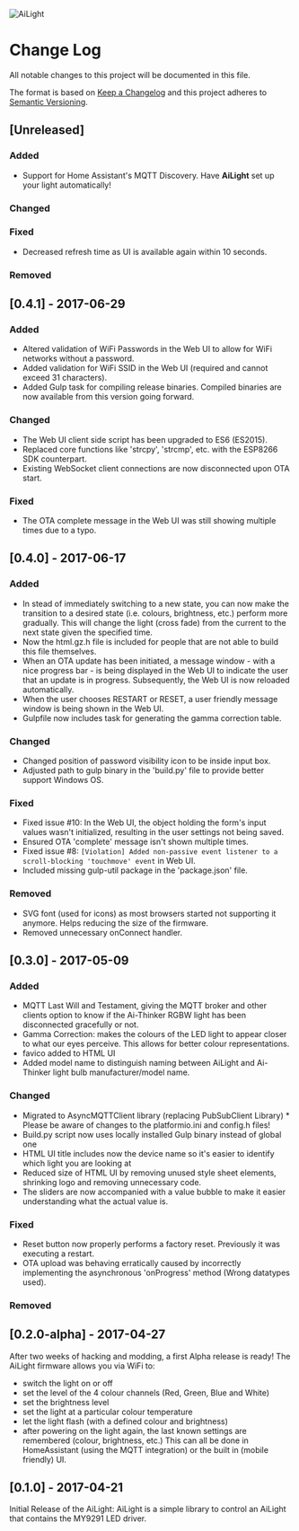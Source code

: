 ![AiLight](https://raw.githubusercontent.com/wiki/stelgenhof/AiLight/images/ailight_logo.png)

# Change Log
All notable changes to this project will be documented in this file.

The format is based on [Keep a Changelog](http://keepachangelog.com/) and this project adheres to [Semantic Versioning](http://semver.org).

## [Unreleased]

### Added
- Support for Home Assistant's MQTT Discovery. Have **AiLight** set up your light automatically!

### Changed

### Fixed
- Decreased refresh time as UI is available again within 10 seconds.

### Removed

## [0.4.1] - 2017-06-29

### Added
-	Altered validation of WiFi Passwords in the Web UI to allow for WiFi networks without a password.
- Added validation for WiFi SSID in the Web UI (required and cannot exceed 31 characters).
- Added Gulp task for compiling release binaries. Compiled binaries are now available from this version going forward.

### Changed
- The Web UI client side script has been upgraded to ES6 (ES2015).
-	Replaced core functions like 'strcpy', 'strcmp', etc. with the ESP8266 SDK counterpart.
- Existing WebSocket client connections are now disconnected upon OTA start.

### Fixed
- The OTA complete message in the Web UI was still showing multiple times due to a typo.

## [0.4.0] - 2017-06-17

### Added
- In stead of immediately switching to a new state, you can now make the transition to a desired state (i.e. colours, brightness, etc.) perform more gradually. This will change the light (cross fade) from the current to the next state given the specified time.
- Now the html.gz.h file is included for people that are not able to build this file themselves.
- When an OTA update has been initiated, a message window - with a nice progress bar - is being displayed in the Web UI to indicate the user that an update is in progress. Subsequently, the Web UI is now reloaded automatically.
- When the user chooses RESTART or RESET, a user friendly message window is being shown in the Web UI.
- Gulpfile now includes task for generating the gamma correction table.

### Changed
- Changed position of password visibility icon to be inside input box.
- Adjusted path to gulp binary in the 'build.py' file to provide better support Windows OS.

### Fixed
- Fixed issue #10: In the Web UI, the object holding the form's input values wasn't initialized, resulting in the user settings not being saved.
- Ensured OTA 'complete' message isn't shown multiple times.
- Fixed issue #8: `[Violation] Added non-passive event listener to a scroll-blocking 'touchmove' event` in Web UI.
- Included missing gulp-util package in the 'package.json' file.

### Removed
- SVG font (used for icons) as most browsers started not supporting it anymore. Helps reducing the size of the firmware.
- Removed unnecessary onConnect handler.


## [0.3.0] - 2017-05-09

### Added
- MQTT Last Will and Testament, giving the MQTT broker and other clients option to know if the Ai-Thinker RGBW light has been disconnected gracefully or not.
- Gamma Correction: makes the colours of the LED light to appear closer to what our eyes perceive. This allows for better colour representations.
- favico added to HTML UI
- Added model name to distinguish naming between AiLight and Ai-Thinker light bulb manufacturer/model name.

### Changed
- Migrated to AsyncMQTTClient library (replacing PubSubClient Library) * Please be aware of changes to the platformio.ini and config.h files!
- Build.py script now uses locally installed Gulp binary instead of global one
- HTML UI title includes now the device name so it's easier to identify which light you are looking at
- Reduced size of HTML UI by removing unused style sheet elements, shrinking logo and removing unnecessary code.
- The sliders are now accompanied with a value bubble to make it easier understanding what the actual value is.

### Fixed
- Reset button now properly performs a factory reset. Previously it was executing a restart.
- OTA upload was behaving erratically caused by incorrectly implementing the asynchronous 'onProgress' method (Wrong datatypes used).

### Removed

## [0.2.0-alpha] - 2017-04-27
After two weeks of hacking and modding, a first Alpha release is ready! The AiLight firmware allows you via WiFi to:
- switch the light on or off
- set the level of the 4 colour channels (Red, Green, Blue and White)
- set the brightness level
- set the light at a particular colour temperature
- let the light flash (with a defined colour and brightness)
- after powering on the light again, the last known settings are remembered (colour, brightness, etc.)
This can all be done in HomeAssistant (using the MQTT integration) or the built in (mobile friendly) UI.

## [0.1.0] - 2017-04-21
Initial Release of the AiLight: AiLight is a simple library to control an AiLight that contains the MY9291 LED driver.
